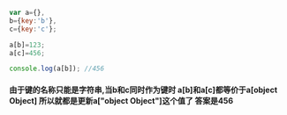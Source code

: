 ```js
var a={},
b={key:'b'},
c={key:'c'};

a[b]=123;
a[c]=456;

console.log(a[b]); //456
```
#### 由于键的名称只能是字符串,当b和c同时作为键时 a[b]和a[c]都等价于a[object Object] 所以就都是更新a["object Object"]这个值了 答案是456